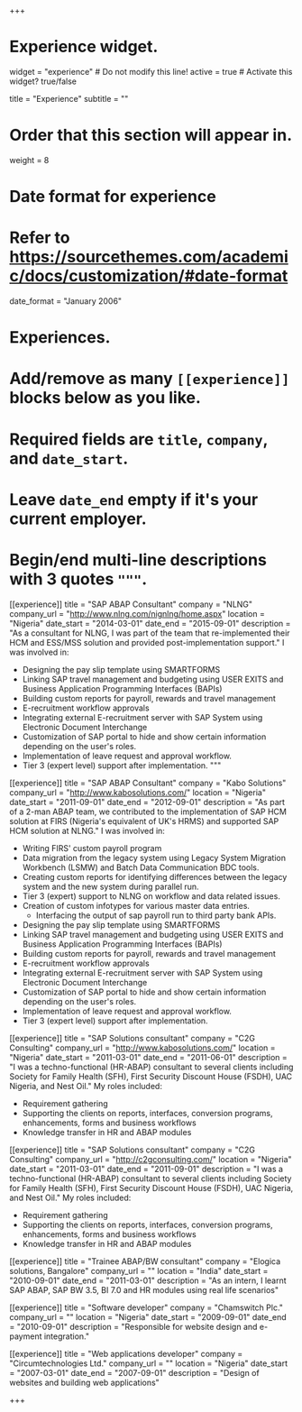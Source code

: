 +++
# Experience widget.
widget = "experience"  # Do not modify this line!
active = true  # Activate this widget? true/false

title = "Experience"
subtitle = ""

# Order that this section will appear in.
weight = 8

# Date format for experience
#   Refer to https://sourcethemes.com/academic/docs/customization/#date-format
date_format = "January 2006"

# Experiences.
#   Add/remove as many `[[experience]]` blocks below as you like.
#   Required fields are `title`, `company`, and `date_start`.
#   Leave `date_end` empty if it's your current employer.
#   Begin/end multi-line descriptions with 3 quotes `"""`.
[[experience]]
  title = "SAP ABAP Consultant"
  company = "NLNG"
  company_url = "http://www.nlng.com/nignlng/home.aspx"
  location = "Nigeria"
  date_start = "2014-03-01"
  date_end = "2015-09-01"
  description = "As a consultant for NLNG, I was part of the team that re-implemented their HCM and ESS/MSS solution and provided post-implementation support."
 I was involved in:
  * Designing the pay slip template using SMARTFORMS
  * Linking SAP travel management and budgeting using USER EXITS and Business Application Programming Interfaces (BAPIs) 
  * Building custom reports for payroll, rewards and travel management
  * E-recruitment workflow approvals
  * Integrating external E-recruitment server with SAP System using Electronic Document Interchange
  * Customization of SAP portal to hide and show certain information depending on the user's roles.
  * Implementation of leave request and approval workflow.
  * Tier 3 (expert level) support after implementation.
  """

[[experience]]
  title = "SAP ABAP Consultant"
  company = "Kabo Solutions"
  company_url = "http://www.kabosolutions.com/"
  location = "Nigeria"
  date_start = "2011-09-01"
  date_end = "2012-09-01"
  description = "As part of a 2-man ABAP team, we contributed to the implementation of SAP HCM solution at FIRS (Nigeria's equivalent of UK's HRMS) and supported SAP HCM solution at NLNG."
 I was involved in:
  *	Writing FIRS' custom payroll program
  * Data migration from the legacy system using Legacy System Migration Workbench (LSMW) and Batch Data Communication BDC tools.
  * Creating custom reports for identifying differences between the legacy system and the new system during parallel run.
  *	Tier 3 (expert) support to NLNG on workflow and data related issues.
  * Creation of custom infotypes for various master data entries.
	* Interfacing the output of sap payroll run to third party bank APIs.
  * Designing the pay slip template using SMARTFORMS
  * Linking SAP travel management and budgeting using USER EXITS and Business Application Programming Interfaces (BAPIs) 
  * Building custom reports for payroll, rewards and travel management
  * E-recruitment workflow approvals
  * Integrating external E-recruitment server with SAP System using Electronic Document Interchange
  * Customization of SAP portal to hide and show certain information depending on the user's roles.
  * Implementation of leave request and approval workflow.
  * Tier 3 (expert level) support after implementation.
  
  [[experience]]
  title = "SAP Solutions consultant"
  company = "C2G Consulting"
  company_url = "http://www.kabosolutions.com/"
  location = "Nigeria"
  date_start = "2011-03-01"
  date_end = "2011-06-01"
  description = "I was a techno-functional (HR-ABAP) consultant to several clients including Society for Family Health (SFH), First Security Discount House (FSDH), UAC Nigeria, and Nest Oil."
 My roles included:
  * Requirement gathering 
  *	Supporting the clients on reports, interfaces, conversion programs, enhancements, forms and business workflows
  * Knowledge transfer in HR and ABAP modules 

  [[experience]]
  title = "SAP Solutions consultant"
  company = "C2G Consulting"
  company_url = "http://c2gconsulting.com/"
  location = "Nigeria"
  date_start = "2011-03-01"
  date_end = "2011-09-01"
  description = "I was a techno-functional (HR-ABAP) consultant to several clients including Society for Family Health (SFH), First Security Discount House (FSDH), UAC Nigeria, and Nest Oil."
 My roles included:
  * Requirement gathering 
  *	Supporting the clients on reports, interfaces, conversion programs, enhancements, forms and business workflows
  * Knowledge transfer in HR and ABAP modules
  
   [[experience]]
  title = "Trainee ABAP/BW consultant"
  company = "Elogica solutions, Bangalore"
  company_url = ""
  location = "India"
  date_start = "2010-09-01"
  date_end = "2011-03-01"
  description = "As an intern, I learnt SAP ABAP, SAP BW 3.5, BI 7.0 and HR modules using real life scenarios"

   [[experience]]
  title = "Software developer"
  company = "Chamswitch Plc."
  company_url = ""
  location = "Nigeria"
  date_start = "2009-09-01"
  date_end = "2010-09-01"
  description = "Responsible for website design and e-payment integration."
  
  
   [[experience]]
  title = "Web applications developer"
  company = "Circumtechnologies Ltd."
  company_url = ""
  location = "Nigeria"
  date_start = "2007-03-01"
  date_end = "2007-09-01"
  description = "Design of websites and building web applications"

+++
